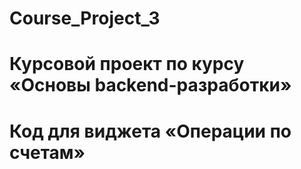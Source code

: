 # Course_Project_3

# Курсовой проект по курсу «Основы backend-разработки» 

# Код для виджета «Операции по счетам»
